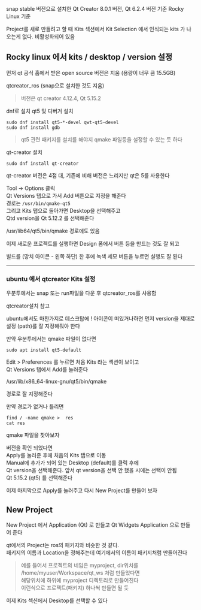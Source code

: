snap stable 버전으로 설치한 Qt Creator 8.0.1 버전, Qt 6.2.4 버전 기준
Rocky Linux 기준

Project를 새로 만들려고 할 때
Kits 섹션에서 Kit Selection 에서 인식되는 kits 가 나오는게 없다. 비활성화되어 있음


## Rocky linux 에서 kits / desktop / version 설정 
먼저 qt 공식 홈에서 받은 open source 버전은 지움 (용량이 너무 큼 15.5GB)

qtcreator_ros (snap으로 설치한 것도 지움)   

> 버전은 qt creator 4.12.4, Qt 5.15.2

dnf로 설치 qt5 및 디버거 설치
```
sudo dnf install qt5-*-devel qwt-qt5-devel
sudo dnf install gdb
```

>  qt5 관련 패키지를 설치를 해야지 qmake 파일등을 설정할 수 있는 듯 하다

qt-creator 설치
```
sudo dnf install qt-creator
```

qt-creator 버전은 4점 대, 기존에 비해 버전은 느리지만 qt은 5를 사용한다 

Tool -> Options 클릭  
Qt  Versions 탭으로 가서 Add 버튼으로 지정을 해준다  
경로는 `/usr/bin/qmake-qt5`  
그리고 Kits 탭으로 돌아가면 Desktop을 선택해주고   
Qtd version을 Qt 5.12.2 를 선택해준다  

/usr/lib64/qt5/bin/qmake  경로에도 있음


이제 새로운 프로젝트를 실행하면 Design 폼에서 버튼 등을 만드는 것도 잘 되고  

빌드를 (망치 아이콘 - 왼쪽 하단) 한 후에 녹색 세모 버튼을 누르면 실행도 잘 된다  


___
### ubuntu 에서 qtcreator Kits 설정
우분투에서는 snap 또는 run파일을 다운 후 qtcreator_ros를 사용함

qtcreator설치 참고 

ubuntu에서도 마찬가지로 데스크탑에 ! 아이콘이 떠있거나하면 먼저 version을 제대로 설정 (path)를 잘 지정해줘야 한다   

만약 우분투에서는 qmake 파일이 없다면
```
sudo apt install qt5-default
```

Edit > Preferences 를 누르면 처음 Kits 라는 섹션이 보이고   
Qt Versions 탭에서 Add를 눌러준다  

/usr/lib/x86_64-linux-gnu/qt5/bin/qmake   

경로로 잘 지정해준다  

만약 경로가 없거나 틀리면  

```
find / -name qmake >  res
cat res
```
qmake 파일을 찾아보자

버전을 확인 되었다면   
Apply를 눌러준 후에 처음의 Kits 탭으로 이동  
Manual에 추가가 되어 있는 Desktop (default)를 클릭 후에   
Qt version을 선택해준다. 앞서 qt version을 선택 안 했을 시에는 선택이 안됨   
Qt 5.15.2 (qt5) 를 선택해준다  

이제 마지막으로 Apply를 눌러주고 다시 New Project를 만들어 보자  


## New Project
New Project 에서 Application (Qt) 로 만들고 Qt Widgets Application 으로 만들어 준다   

qt에서의 Project는 ros의 패키지와 비슷한 것 같다.   
패키지의 이름과 Location을 정해주는데 여기에서의 이름이 패키지처럼 만들어진다   
> 예를 들어서 프로젝트의 네임은 myproject,  dir위치를 
 /home/myuser/Workspace/qt_ws  처럼 만들었다면    
 해당위치에 하위에 myproject 디렉토리로 만들어진다  
 이런식으로 프로젝트(패키지) 하나씩 만들면 될 듯

이제 Kits 섹션에서 Desktop를 선택할 수 있다 

